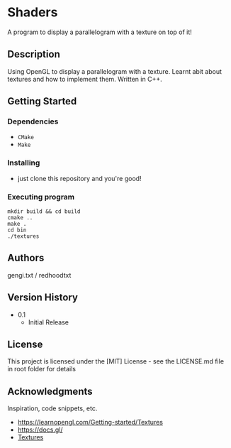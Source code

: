 # Shaders

A program to display a parallelogram with a texture on top of it!

## Description

Using OpenGL to display a parallelogram with a texture. Learnt abit about textures and how to implement them. Written in C++.

## Getting Started

### Dependencies

* `CMake`
* `Make`
### Installing

- just clone this repository and you're good!

### Executing program

```
mkdir build && cd build 
cmake ..
make .
cd bin 
./textures
```

## Authors

gengi.txt / redhoodtxt

## Version History

* 0.1
    * Initial Release
## License

This project is licensed under the [MIT] License - see the LICENSE.md file in root folder for details

## Acknowledgments

Inspiration, code snippets, etc.
* https://learnopengl.com/Getting-started/Textures
* https://docs.gl/
* [Textures](https://www.youtube.com/watch?v=n4k7ANAFsIQ)